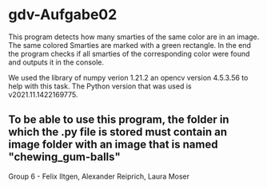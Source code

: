 # gdv-Aufgabe02

This program detects how many smarties of the same color are in an image.
The same colored Smarties are marked with a green rectangle.
In the end the program checks if all smarties of the corresponding color were found and outputs it in the console.

We used the library of numpy verion 1.21.2 an opencv version 4.5.3.56 to help with this task. 
The Python version that was used is v2021.11.1422169775.

To be able to use this program, the folder in which the .py file is stored must contain an image folder with an image that is named 
"chewing_gum-balls"
---

Group 6 - Felix Iltgen, Alexander Reiprich, Laura Moser